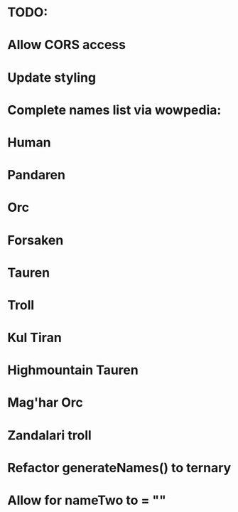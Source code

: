 # TODO: 
# Allow CORS access
# Update styling

# Complete names list via wowpedia:
  # Human
  # Pandaren
  # Orc
  # Forsaken
  # Tauren
  # Troll
  # Kul Tiran
  # Highmountain Tauren
  # Mag'har Orc
  # Zandalari troll

# Refactor generateNames() to ternary
# Allow for nameTwo to = ""


